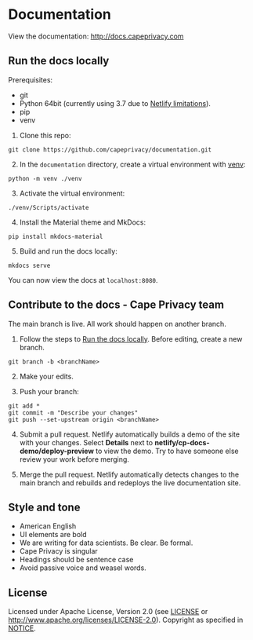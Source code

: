 # Documentation

View the documentation: http://docs.capeprivacy.com

## Run the docs locally

Prerequisites:

* git
* Python 64bit (currently using 3.7 due to [Netlify limitations](https://github.com/netlify/build-image/blob/xenial/included_software.md)).
* pip
* venv

1. Clone this repo:

```
git clone https://github.com/capeprivacy/documentation.git
```

2. In the `documentation` directory, create a virtual environment with [venv](https://docs.python.org/3/library/venv.html#module-venv):

```
python -m venv ./venv
```

3. Activate the virtual environment:

```
./venv/Scripts/activate
```

4. Install the Material theme and MkDocs:

```
pip install mkdocs-material
```

5. Build and run the docs locally:

```
mkdocs serve
```

You can now view the docs at `localhost:8080`.

## Contribute to the docs - Cape Privacy team

The main branch is live. All work should happen on another branch.

1. Follow the steps to [Run the docs locally](run-the-docs-locally). Before editing, create a new branch.

```
git branch -b <branchName>
```

2. Make your edits.

3. Push your branch:

```
git add *
git commit -m "Describe your changes"
git push --set-upstream origin <branchName>
```

4. Submit a pull request. Netlify automatically builds a demo of the site with your changes. Select **Details** next to **netlify/cp-docs-demo/deploy-preview** to view the demo. Try to have someone else review your work before merging.

5. Merge the pull request. Netlify automatically detects changes to the main branch and rebuilds and redeploys the live documentation site.


## Style and tone

* American English
* UI elements are bold
* We are writing for data scientists. Be clear. Be formal.
* Cape Privacy is singular
* Headings should be sentence case
* Avoid passive voice and weasel words.

## License

Licensed under Apache License, Version 2.0 (see [LICENSE](./LICENSE) or http://www.apache.org/licenses/LICENSE-2.0). Copyright as specified in [NOTICE](./NOTICE).